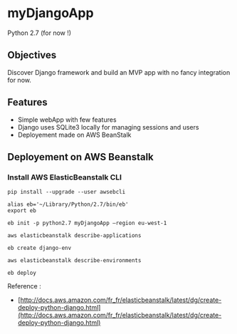 # myDjangoApp

Python 2.7 (for now !)

## Objectives

Discover Django framework and build an MVP app with no fancy integration for now.

## Features

- Simple webApp with few features
- Django uses SQLite3 locally for managing sessions and users
- Deployement made on AWS BeanStalk

## Deployement on AWS Beanstalk

### Install AWS ElasticBeanstalk CLI

```
pip install --upgrade --user awsebcli

alias eb='~/Library/Python/2.7/bin/eb'
export eb

eb init -p python2.7 myDjangoApp –region eu-west-1

aws elasticbeanstalk describe-applications

eb create django-env

aws elasticbeanstalk describe-environments

eb deploy
```

Reference :

* [http://docs.aws.amazon.com/fr_fr/elasticbeanstalk/latest/dg/create-deploy-python-django.html](http://docs.aws.amazon.com/fr_fr/elasticbeanstalk/latest/dg/create-deploy-python-django.html)

